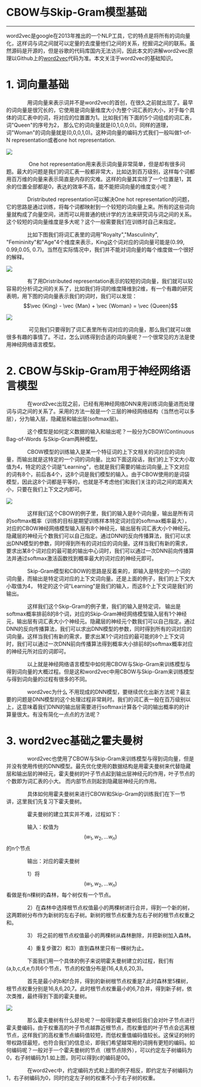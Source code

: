 # CBOW与Skip-Gram模型基础

---

word2vec是google在2013年推出的一个NLP工具，它的特点是将所有的词向量化，这样词与词之间就可以定量的去度量他们之间的关系，挖掘词之间的联系。虽然源码是开源的，但是谷歌的代码库国内无法访问，因此本文的讲解word2vec原理以Github上的[word2vec](https://github.com/tmikolov/word2vec)代码为准。本文关注于word2vec的基础知识。

# 1. 词向量基础

　　　　用词向量来表示词并不是word2vec的首创，在很久之前就出现了。最早的词向量是很冗长的，它使用是词向量维度大小为整个词汇表的大小，对于每个具体的词汇表中的词，将对应的位置置为1。比如我们有下面的5个词组成的词汇表，词"Queen"的序号为2， 那么它的词向量就是\(0,1,0,0,0\)。同样的道理，词"Woman"的词向量就是\(0,0,0,1,0\)。这种词向量的编码方式我们一般叫做1-of-N representation或者one hot representation.

![](http://images2015.cnblogs.com/blog/1042406/201707/1042406-20170713145606275-2100371803.png)

 　　　　One hot representation用来表示词向量非常简单，但是却有很多问题。最大的问题是我们的词汇表一般都非常大，比如达到百万级别，这样每个词都用百万维的向量来表示简直是内存的灾难。这样的向量其实除了一个位置是1，其余的位置全部都是0，表达的效率不高，能不能把词向量的维度变小呢？

　　　　Dristributed representation可以解决One hot representation的问题，它的思路是通过训练，将每个词都映射到一个较短的词向量上来。所有的这些词向量就构成了向量空间，进而可以用普通的统计学的方法来研究词与词之间的关系。这个较短的词向量维度是多大呢？这个一般需要我们在训练时自己来指定。

　　　　比如下图我们将词汇表里的词用"Royalty","Masculinity", "Femininity"和"Age"4个维度来表示，King这个词对应的词向量可能是\(0.99, 0.99,0.05, 0.7\)。当然在实际情况中，我们并不能对词向量的每个维度做一个很好的解释。

![](http://images2015.cnblogs.com/blog/1042406/201707/1042406-20170713150625759-1047275185.png)



　　　　有了用Dristributed representation表示的较短的词向量，我们就可以较容易的分析词之间的关系了，比如我们将词的维度降维到2维，有一个有趣的研究表明，用下图的词向量表示我们的词时，我们可以发现：$$\vec {King} - \vec {Man} + \vec {Woman} = \vec {Queen}$$

![](http://images2015.cnblogs.com/blog/1042406/201707/1042406-20170713151608181-1336632086.png)

 　　　　可见我们只要得到了词汇表里所有词对应的词向量，那么我们就可以做很多有趣的事情了。不过，怎么训练得到合适的词向量呢？一个很常见的方法是使用神经网络语言模型。

# 2. CBOW与Skip-Gram用于神经网络语言模型

　　　　在word2vec出现之前，已经有用神经网络DNN来用训练词向量进而处理词与词之间的关系了。采用的方法一般是一个三层的神经网络结构（当然也可以多层），分为输入层，隐藏层和输出层\(softmax层\)。

　　　　这个模型是如何定义数据的输入和输出呢？一般分为CBOW\(Continuous Bag-of-Words 与Skip-Gram两种模型。

　　　　CBOW模型的训练输入是某一个特征词的上下文相关的词对应的词向量，而输出就是这特定的一个词的词向量。比如下面这段话，我们的上下文大小取值为4，特定的这个词是"Learning"，也就是我们需要的输出词向量,上下文对应的词有8个，前后各4个，这8个词是我们模型的输入。由于CBOW使用的是词袋模型，因此这8个词都是平等的，也就是不考虑他们和我们关注的词之间的距离大小，只要在我们上下文之内即可。

![](http://images2015.cnblogs.com/blog/1042406/201707/1042406-20170713152436931-1817493891.png)

　　　　这样我们这个CBOW的例子里，我们的输入是8个词向量，输出是所有词的softmax概率（训练的目标是期望训练样本特定词对应的softmax概率最大），对应的CBOW神经网络模型输入层有8个神经元，输出层有词汇表大小个神经元。隐藏层的神经元个数我们可以自己指定。通过DNN的反向传播算法，我们可以求出DNN模型的参数，同时得到所有的词对应的词向量。这样当我们有新的需求，要求出某8个词对应的最可能的输出中心词时，我们可以通过一次DNN前向传播算法并通过softmax激活函数找到概率最大的词对应的神经元即可。

  
　　　　Skip-Gram模型和CBOW的思路是反着来的，即输入是特定的一个词的词向量，而输出是特定词对应的上下文词向量。还是上面的例子，我们的上下文大小取值为4， 特定的这个词"Learning"是我们的输入，而这8个上下文词是我们的输出。

　　　　这样我们这个Skip-Gram的例子里，我们的输入是特定词， 输出是softmax概率排前8的8个词，对应的Skip-Gram神经网络模型输入层有1个神经元，输出层有词汇表大小个神经元。隐藏层的神经元个数我们可以自己指定。通过DNN的反向传播算法，我们可以求出DNN模型的参数，同时得到所有的词对应的词向量。这样当我们有新的需求，要求出某1个词对应的最可能的8个上下文词时，我们可以通过一次DNN前向传播算法得到概率大小排前8的softmax概率对应的神经元所对应的词即可。

　　　　以上就是神经网络语言模型中如何用CBOW与Skip-Gram来训练模型与得到词向量的大概过程。但是这和word2vec中用CBOW与Skip-Gram来训练模型与得到词向量的过程有很多的不同。

　　　　word2vec为什么 不用现成的DNN模型，要继续优化出新方法呢？最主要的问题是DNN模型的这个处理过程非常耗时。我们的词汇表一般在百万级别以上，这意味着我们DNN的输出层需要进行softmax计算各个词的输出概率的的计算量很大。有没有简化一点点的方法呢？

# 3. word2vec基础之霍夫曼树

　　　　word2vec也使用了CBOW与Skip-Gram来训练模型与得到词向量，但是并没有使用传统的DNN模型。最先优化使用的数据结构是用霍夫曼树来代替隐藏层和输出层的神经元，霍夫曼树的叶子节点起到输出层神经元的作用，叶子节点的个数即为词汇表的小大。 而内部节点则起到隐藏层神经元的作用。

　　　　具体如何用霍夫曼树来进行CBOW和Skip-Gram的训练我们在下一节讲，这里我们先复习下霍夫曼树。

　　　　霍夫曼树的建立其实并不难，过程如下：

　　　　输入：权值为$$(w_1,w_2,...w_n)$$的n个节点

　　　　输出：对应的霍夫曼树

　　　　1）将$$(w_1,w_2,...w_n)$$看做是有n棵树的森林，每个树仅有一个节点。

　　　　2）在森林中选择根节点权值最小的两棵树进行合并，得到一个新的树，这两颗树分布作为新树的左右子树。新树的根节点权重为左右子树的根节点权重之和。

　　　　3） 将之前的根节点权值最小的两棵树从森林删除，并把新树加入森林。

　　　　4）重复步骤2）和3）直到森林里只有一棵树为止。

　　　　下面我们用一个具体的例子来说明霍夫曼树建立的过程，我们有\(a,b,c,d,e,f\)共6个节点，节点的权值分布是\(16,4,8,6,20,3\)。

　　　　首先是最小的b和f合并，得到的新树根节点权重是7.此时森林里5棵树，根节点权重分别是16,8,6,20,7。此时根节点权重最小的6,7合并，得到新子树，依次类推，最终得到下面的霍夫曼树。

![](http://images2015.cnblogs.com/blog/1042406/201707/1042406-20170713161800009-962272008.png)

　　　　那么霍夫曼树有什么好处呢？一般得到霍夫曼树后我们会对叶子节点进行霍夫曼编码，由于权重高的叶子节点越靠近根节点，而权重低的叶子节点会远离根节点，这样我们的高权重节点编码值较短，而低权重值编码值较长。这保证的树的带权路径最短，也符合我们的信息论，即我们希望越常用的词拥有更短的编码。如何编码呢？一般对于一个霍夫曼树的节点（根节点除外），可以约定左子树编码为0，右子树编码为1.如上图，则可以得到c的编码是00。

　　　　在word2vec中，约定编码方式和上面的例子相反，即约定左子树编码为1，右子树编码为0，同时约定左子树的权重不小于右子树的权重。

